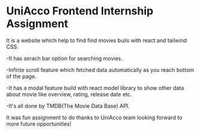 # UniAcco Frontend Internship Assignment

It is a website which help to find find movies buils with react and tailwind CSS.

-It has serach bar option for searching movies.

-Infinte scroll feature which fetched data automatically as you reach bottom of the page.

-It has a modal feature build with react model library to show other data about movie like overview, rating, release date etc.

-It's all done by TMDB(The Movie Data Base) API.

It was fun assignment to do thanks to UniAcco team looking forward to more future opportunities!
